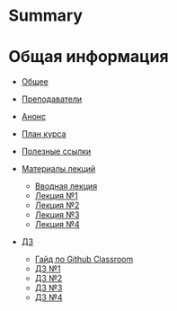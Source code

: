 # Summary

# Общая информация

- [Общее](./general.md)
- [Преподаватели](./lecturers.md)
- [Анонс](./anounce.md)
- [План курса](./plan.md)
- [Полезные ссылки](./ref.md)

- [Материалы лекций](./materials.md)
	+ [Вводная лекция](./lect/0-lect.md)
	+ [Лекция №1](./lect/01-basic.md)
	+ [Лекция №2](./lect/02-structs.md)
    + [Лекция №3](./lect/03-traits.md)
    + [Лекция №4]()

- [ДЗ](./hw.md)
	+ [Гайд по Github Classroom](hw/classroom.md)
	+ [ДЗ №1](hw/01-hw.md)
	+ [ДЗ №2](hw/02-hw.md)
	+ [ДЗ №3](hw/03-hw.md)
	+ [ДЗ №4]()
